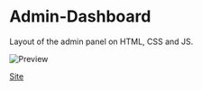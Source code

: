 # Admin-Dashboard
Layout of the admin panel on HTML, CSS and JS.

 ![Preview](https://sprutio.beget.com/image_cache/splinter.beget:9443/l95289tk/7ee323af88327d29b19beb05988d355f/Вертска%20Админ%20панель.png)

  [Site](https://it-company-starodumov.com/portfolio/admin-panel/)
